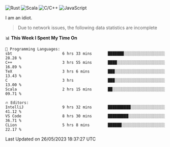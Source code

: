 ![Rust](https://img.shields.io/badge/Rust-000000?style=flat-square&logo=rust&logoColor=white)
![Scala](https://img.shields.io/badge/Scala-DC322F?style=flat-square&logo=Scala)
![C/C++](https://img.shields.io/badge/C++-00599c?style=flat-square&logo=C%2B%2B)
![JavaScript](https://img.shields.io/badge/JavaScript-323330?style=flat-square&logo=javascript&logoColor=F7DF1E)

I am an idiot.

> Due to network issues, the following data statistics are incomplete

<!--START_SECTION:waka-->
📊 **This Week I Spent My Time On** 

```text
💬 Programming Languages: 
sbt                      6 hrs 33 mins       ███████░░░░░░░░░░░░░░░░░░   28.28 % 
C++                      3 hrs 55 mins       ████░░░░░░░░░░░░░░░░░░░░░   16.89 % 
TeX                      3 hrs 6 mins        ███░░░░░░░░░░░░░░░░░░░░░░   13.43 % 
C                        3 hrs               ███░░░░░░░░░░░░░░░░░░░░░░   13.00 % 
Scala                    2 hrs 15 mins       ██░░░░░░░░░░░░░░░░░░░░░░░   09.71 % 

🔥 Editors: 
IntelliJ                 9 hrs 32 mins       ██████████░░░░░░░░░░░░░░░   41.12 % 
VS Code                  8 hrs 30 mins       █████████░░░░░░░░░░░░░░░░   36.71 % 
CLion                    5 hrs 8 mins        ██████░░░░░░░░░░░░░░░░░░░   22.17 % 
```


 Last Updated on 26/05/2023 18:37:27 UTC
<!--END_SECTION:waka-->
